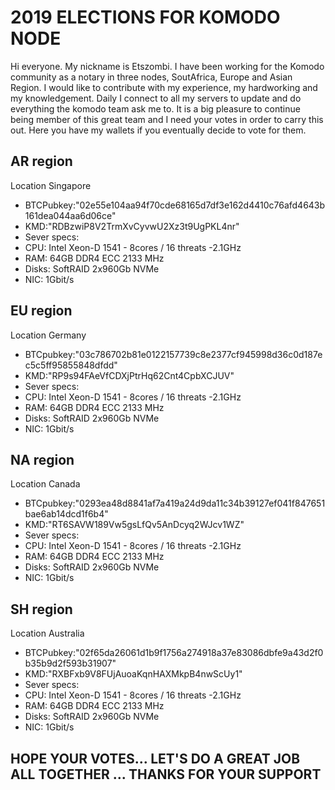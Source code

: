 # 2019 ELECTIONS FOR KOMODO NODE 

Hi everyone. My nickname is Etszombi. I have been working for the Komodo community as a notary in three nodes, SoutAfrica, Europe and Asian Region. 
I would like to contribute with my experience, my hardworking and my knowledgement.
Daily I connect to all my servers to update and do everything the komodo team ask me to.
It is a big pleasure to continue being member of this great team and I need your votes in order to carry this out.
Here you have my wallets if you eventually decide to vote for them.

## AR region 
Location Singapore
* BTCPubkey:"02e55e104aa94f70cde68165d7df3e162d4410c76afd4643b161dea044aa6d06ce"
* KMD:"RDBzwiP8V2TrmXvCyvwU2Xz3t9UgPKL4nr"
* Sever specs:
* CPU:  Intel  Xeon-D 1541 - 8cores / 16 threats -2.1GHz 
* RAM:  64GB DDR4 ECC 2133 MHz
* Disks:  SoftRAID 2x960Gb NVMe
* NIC:  1Gbit/s


## EU region 
Location Germany
* BTCpubkey:"03c786702b81e0122157739c8e2377cf945998d36c0d187ec5c5ff95855848dfdd" 
* KMD:"RP9s94FAeVfCDXjPtrHq62Cnt4CpbXCJUV"
* Sever specs:
* CPU:  Intel  Xeon-D 1541 - 8cores / 16 threats -2.1GHz 
* RAM:  64GB DDR4 ECC 2133 MHz
* Disks:  SoftRAID 2x960Gb NVMe
* NIC:  1Gbit/s


## NA region
Location Canada
* BTCpubkey:"0293ea48d8841af7a419a24d9da11c34b39127ef041f847651bae6ab14dcd1f6b4"
* KMD:"RT6SAVW189Vw5gsLfQv5AnDcyq2WJcv1WZ"
* Sever specs:
* CPU:  Intel  Xeon-D 1541 - 8cores / 16 threats -2.1GHz 
* RAM:  64GB DDR4 ECC 2133 MHz
* Disks:  SoftRAID 2x960Gb NVMe
* NIC:  1Gbit/s


## SH region
Location Australia
* BTCPubkey:"02f65da26061d1b9f1756a274918a37e83086dbfe9a43d2f0b35b9d2f593b31907"
* KMD:"RXBFxb9V8FUjAuoaKqnHAXMkpB4nwScUy1"
* Sever specs:
* CPU:  Intel  Xeon-D 1541 - 8cores / 16 threats -2.1GHz 
* RAM:  64GB DDR4 ECC 2133 MHz
* Disks:  SoftRAID 2x960Gb NVMe
* NIC:  1Gbit/s

## HOPE YOUR VOTES... LET'S DO A GREAT JOB ALL TOGETHER ... THANKS FOR YOUR SUPPORT
